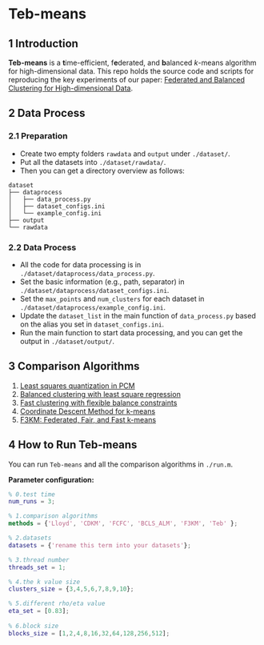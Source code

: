 # Teb-means

## 1 Introduction

**Teb-means** is a **t**ime-efficient, f**e**derated, and **b**alanced $k$-means algorithm for high-dimensional data. This repo holds the source code and scripts for reproducing the key experiments of our paper: <u>Federated and Balanced Clustering for High-dimensional Data</u>.

## 2 Data Process

### 2.1 Preparation

- Create two empty folders `rawdata` and `output` under `./dataset/`.
- Put all the datasets into `./dataset/rawdata/`.
- Then you can get a directory overview as follows:

```
dataset
├── dataprocess
│   ├── data_process.py
│   ├── dataset_configs.ini
│   └── example_config.ini
├── output
└── rawdata
```

### 2.2 Data Process

- All the code for data processing is in `./dataset/dataprocess/data_process.py`.
- Set the basic information (e.g., path, separator) in `./dataset/dataprocess/dataset_configs.ini`.
- Set the `max_points` and `num_clusters` for each dataset in `./dataset/dataprocess/example_config.ini`.
- Update the `dataset_list` in the main function of `data_process.py` based on the alias you set in `dataset_configs.ini`.
- Run the main function to start data processing, and you can get the output in `./dataset/output/`.

## 3 Comparison Algorithms

1. [Least squares quantization in PCM](https://hal.science/hal-04614938/document)
1. [Balanced clustering with least square regression](https://ojs.aaai.org/index.php/AAAI/article/view/10877)
1. [Fast clustering with flexible balance constraints](https://ieeexplore.ieee.org/abstract/document/8621917/)
1. [Coordinate Descent Method for k-means](https://ieeexplore.ieee.org/abstract/document/9444882/)
1. [F3KM: Federated, Fair, and Fast k-means](https://dl.acm.org/doi/abs/10.1145/3626728)

## 4 How to Run Teb-means

You can run `Teb-means` and all the comparison algorithms in `./run.m`.

**Parameter configuration:**

```matlab
% 0.test time
num_runs = 3;

% 1.comparison algorithms
methods = {'Lloyd', 'CDKM', 'FCFC', 'BCLS_ALM', 'F3KM', 'Teb' };

% 2.datasets
datasets = {'rename this term into your datasets'};

% 3.thread number
threads_set = 1;

% 4.the k value size
clusters_size = {3,4,5,6,7,8,9,10};

% 5.different rho/eta value
eta_set = [0.83];
 
% 6.block size
blocks_size = [1,2,4,8,16,32,64,128,256,512];
```

